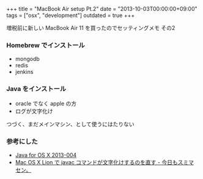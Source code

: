 +++
title = "MacBook Air setup Pt.2"
date = "2013-10-03T00:00:00+09:00"
tags = ["osx", "development"]
outdated = true
+++

増税前に新しい MacBook Air 11 を買ったのでセッティングメモ その2

### Homebrew でインストール
- mongodb
- redis
- jenkins

### Java をインストール
  - oracle でなく apple の方
  - ログが文字化け 


つづく、まだメインマシン、として使うにはたりない

### 参考にした
- [Java for OS X 2013-004](http://support.apple.com/kb/DL1572)
- [Mac OS X Lion で javac コマンドが文字化けするのを直す - 今日もスミマセン。](http://d.hatena.ne.jp/snaka72/20120101/1325403702)
